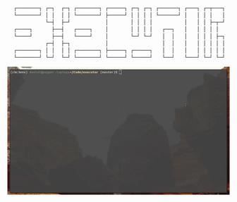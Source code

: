 ```

  ┌───────┐ ┌─┐  ┌─┐ ┌───────┐ ┌─────┐ ┌─┐ ┌─┐ ┌──────┐ ┌───┐ ┌─┬───┐
  └───────┘ │ │  │ │ └───────┘ ├─────┘ │ │ │ │ └──────┘ │   │ │ │   │
            └─┤  ├─┘           │       │ │ │ │          │   │ │ ├─┬─┘
  ┌────┐      ├──┤   ┌────┐    │       │ │ │ │   ┌──┐   │   │ │ │ │
  └────┘      ├──┤   └────┘    │       └─┘ └─┘   │  │   │   │ │ │ ├─┐
            ┌─┤  ├─┐           │                 │  │   │   │ │ │ │ │
  ┌───────┐ │ │  │ │ ┌───────┐ ├─────┐ ┌─────┐   │  │   │   │ │ │ │ │
  └───────┘ └─┘  └─┘ └───────┘ └─────┘ └─────┘   └──┘   └───┘ └─┘ └─┘

```                                      
                                      
![varch](media/executor.gif)
